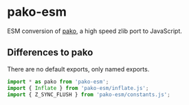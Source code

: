 # pako-esm

ESM conversion of [pako](https://github.com/nodeca/pako), a high speed zlib
port to JavaScript.

## Differences to pako

There are no default exports, only named exports.

```js
import * as pako from 'pako-esm';
import { Inflate } from 'pako-esm/inflate.js';
import { Z_SYNC_FLUSH } from 'pako-esm/constants.js';
```
